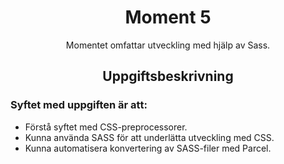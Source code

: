 <h1 align="center">Moment 5</h1>
<p align="center">Momentet omfattar utveckling med hjälp av Sass.</p>
<h2 align="center">Uppgiftsbeskrivning</h2>
<h3>Syftet med uppgiften är att:</h3>
<ul>
<li>Förstå syftet med CSS-preprocessorer.</li>
<li>Kunna använda SASS för att underlätta utveckling med CSS.</li>
<li>Kunna automatisera konvertering av SASS-filer med Parcel.</li>
</ul>
